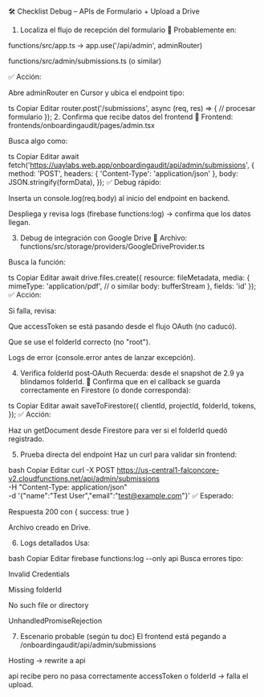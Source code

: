 🛠 Checklist Debug – APIs de Formulario + Upload a Drive
1. Localiza el flujo de recepción del formulario
📍 Probablemente en:

functions/src/app.ts → app.use('/api/admin', adminRouter)

functions/src/admin/submissions.ts (o similar)

✅ Acción:

Abre adminRouter en Cursor y ubica el endpoint tipo:

ts
Copiar
Editar
router.post('/submissions', async (req, res) => {
   // procesar formulario
});
2. Confirma que recibe datos del frontend
📍 Frontend: frontends/onboardingaudit/pages/admin.tsx

Busca algo como:

ts
Copiar
Editar
await fetch('https://uaylabs.web.app/onboardingaudit/api/admin/submissions', {
  method: 'POST',
  headers: { 'Content-Type': 'application/json' },
  body: JSON.stringify(formData),
});
✅ Debug rápido:

Inserta un console.log(req.body) al inicio del endpoint en backend.

Despliega y revisa logs (firebase functions:log) → confirma que los datos llegan.

3. Debug de integración con Google Drive
📍 Archivo: functions/src/storage/providers/GoogleDriveProvider.ts

Busca la función:

ts
Copiar
Editar
await drive.files.create({
  resource: fileMetadata,
  media: {
    mimeType: 'application/pdf', // o similar
    body: bufferStream
  },
  fields: 'id'
});
✅ Acción:

Si falla, revisa:

Que accessToken se está pasando desde el flujo OAuth (no caducó).

Que se use el folderId correcto (no "root").

Logs de error (console.error antes de lanzar excepción).

4. Verifica folderId post‑OAuth
Recuerda: desde el snapshot de 2.9 ya blindamos folderId.
📍 Confirma que en el callback se guarda correctamente en Firestore (o donde corresponda):

ts
Copiar
Editar
await saveToFirestore({
  clientId,
  projectId,
  folderId,
  tokens,
});
✅ Acción:

Haz un getDocument desde Firestore para ver si el folderId quedó registrado.

5. Prueba directa del endpoint
Haz un curl para validar sin frontend:

bash
Copiar
Editar
curl -X POST https://us-central1-falconcore-v2.cloudfunctions.net/api/admin/submissions \
  -H "Content-Type: application/json" \
  -d '{"name":"Test User","email":"test@example.com"}'
✅ Esperado:

Respuesta 200 con { success: true }

Archivo creado en Drive.

6. Logs detallados
Usa:

bash
Copiar
Editar
firebase functions:log --only api
Busca errores tipo:

Invalid Credentials

Missing folderId

No such file or directory

UnhandledPromiseRejection

7. Escenario probable (según tu doc)
El frontend está pegando a /onboardingaudit/api/admin/submissions

Hosting → rewrite a api

api recibe pero no pasa correctamente accessToken o folderId → falla el upload.